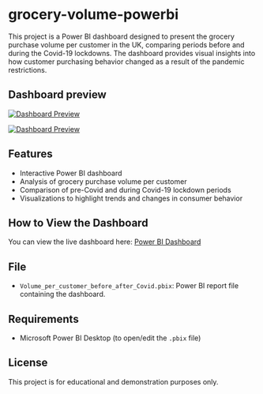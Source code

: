 # grocery-volume-powerbi

This project is a Power BI dashboard designed to present the grocery purchase volume per customer in the UK, comparing periods before and during the Covid-19 lockdowns. The dashboard provides visual insights into how customer purchasing behavior changed as a result of the pandemic restrictions.

## Dashboard preview

[![Dashboard Preview](https://github.com/user-attachments/assets/af8bc941-24ff-4ed3-8626-ec429fa677f7)](http://bit.ly/4jIYq1j)

[![Dashboard Preview](https://github.com/user-attachments/assets/d20e3694-2297-4772-9265-ebe147c63ea1)](http://bit.ly/4jIYq1j)

## Features
- Interactive Power BI dashboard
- Analysis of grocery purchase volume per customer
- Comparison of pre-Covid and during Covid-19 lockdown periods
- Visualizations to highlight trends and changes in consumer behavior

## How to View the Dashboard
You can view the live dashboard here: [Power BI Dashboard](http://bit.ly/4jIYq1j)

## File
- `Volume_per_customer_before_after_Covid.pbix`: Power BI report file containing the dashboard.

## Requirements
- Microsoft Power BI Desktop (to open/edit the `.pbix` file)

## License
This project is for educational and demonstration purposes only.
